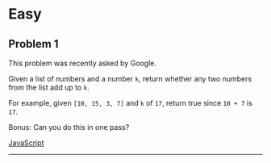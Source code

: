 # Easy

## Problem 1

This problem was recently asked by Google.

Given a list of numbers and a number `k`, return whether any two numbers from the list add up to `k`.

For example, given `[10, 15, 3, 7]` and `k` of `17`, return true since `10 + 7` is `17`.

Bonus: Can you do this in one pass?

[JavaScript](https://github.com/JeevanJain/DailyCodingProblem/blob/main/Solutions/0000-1000/001/index.mjs)

---